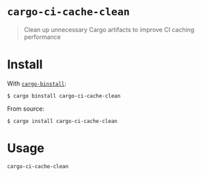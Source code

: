# `cargo-ci-cache-clean`

> Clean up unnecessary Cargo artifacts to improve CI caching performance

# Install

With [`cargo-binstall`]:

```console
$ cargo binstall cargo-ci-cache-clean
```

From source:

```console
$ cargo install cargo-ci-cache-clean
```

# Usage

```console
cargo-ci-cache-clean
```

[`cargo-binstall`]: https://github.com/cargo-bins/cargo-binstall
